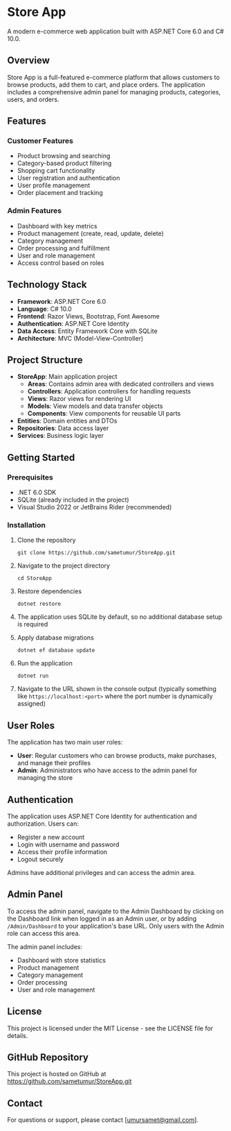 # Store App

A modern e-commerce web application built with ASP.NET Core 6.0 and C# 10.0.

## Overview

Store App is a full-featured e-commerce platform that allows customers to browse products, add them to cart, and place orders. The application includes a comprehensive admin panel for managing products, categories, users, and orders.

## Features

### Customer Features
- Product browsing and searching
- Category-based product filtering
- Shopping cart functionality
- User registration and authentication
- User profile management
- Order placement and tracking

### Admin Features
- Dashboard with key metrics
- Product management (create, read, update, delete)
- Category management
- Order processing and fulfillment
- User and role management
- Access control based on roles

## Technology Stack

- **Framework**: ASP.NET Core 6.0
- **Language**: C# 10.0
- **Frontend**: Razor Views, Bootstrap, Font Awesome
- **Authentication**: ASP.NET Core Identity
- **Data Access**: Entity Framework Core with SQLite
- **Architecture**: MVC (Model-View-Controller)

## Project Structure

- **StoreApp**: Main application project
  - **Areas**: Contains admin area with dedicated controllers and views
  - **Controllers**: Application controllers for handling requests
  - **Views**: Razor views for rendering UI
  - **Models**: View models and data transfer objects
  - **Components**: View components for reusable UI parts
- **Entities**: Domain entities and DTOs
- **Repositories**: Data access layer
- **Services**: Business logic layer

## Getting Started

### Prerequisites

- .NET 6.0 SDK
- SQLite (already included in the project)
- Visual Studio 2022 or JetBrains Rider (recommended)

### Installation

1. Clone the repository
   ```
   git clone https://github.com/sametumur/StoreApp.git
   ```

2. Navigate to the project directory
   ```
   cd StoreApp
   ```

3. Restore dependencies
   ```
   dotnet restore
   ```

4. The application uses SQLite by default, so no additional database setup is required

5. Apply database migrations
   ```
   dotnet ef database update
   ```

6. Run the application
   ```
   dotnet run
   ```

7. Navigate to the URL shown in the console output (typically something like `https://localhost:<port>` where the port number is dynamically assigned)

## User Roles

The application has two main user roles:

- **User**: Regular customers who can browse products, make purchases, and manage their profiles
- **Admin**: Administrators who have access to the admin panel for managing the store

## Authentication

The application uses ASP.NET Core Identity for authentication and authorization. Users can:

- Register a new account
- Login with username and password
- Access their profile information
- Logout securely

Admins have additional privileges and can access the admin area.

## Admin Panel

To access the admin panel, navigate to the Admin Dashboard by clicking on the Dashboard link when logged in as an Admin user, or by adding `/Admin/Dashboard` to your application's base URL. Only users with the Admin role can access this area.

The admin panel includes:

- Dashboard with store statistics
- Product management
- Category management
- Order processing
- User and role management

## License

This project is licensed under the MIT License - see the LICENSE file for details.

## GitHub Repository

This project is hosted on GitHub at https://github.com/sametumur/StoreApp.git

## Contact

For questions or support, please contact [umursamet@gmail.com].

